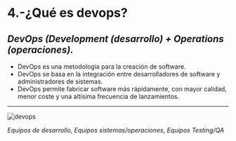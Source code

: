 # 4.-¿Qué es devops?

## *DevOps (Development (desarrollo) + Operations (operaciones).*

* DevOps es una metodología para la creación de software.
* DevOps se basa en la integración entre desarrolladores de software
y administradores de sistemas.
* DevOps permite fabricar software más rápidamente, con mayor calidad,
menor coste y una altísima frecuencia de lanzamientos.
---
![devops](/Imagenes/devops.png)

*Equipos de desarrollo,
Equipos sistemas/operaciones,
Equipos Testing/QA*